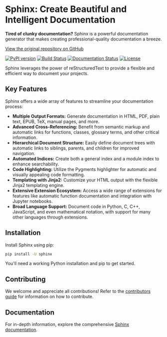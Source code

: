 # Sphinx: Create Beautiful and Intelligent Documentation

**Tired of clunky documentation?** Sphinx is a powerful documentation generator that makes creating professional-quality documentation a breeze.

[View the original repository on GitHub](https://github.com/sphinx-doc/sphinx)

[![PyPI version](https://img.shields.io/pypi/v/sphinx.svg)](https://pypi.org/project/Sphinx/)
[![Build Status](https://github.com/sphinx-doc/sphinx/actions/workflows/main.yml/badge.svg)](https://github.com/sphinx-doc/sphinx/actions/workflows/main.yml)
[![Documentation Status](https://readthedocs.org/projects/sphinx/badge/?version=master)](https://www.sphinx-doc.org/)
[![License](https://img.shields.io/badge/License-BSD%202--Clause-blue.svg)](https://opensource.org/licenses/BSD-2-Clause)

Sphinx leverages the power of reStructuredText to provide a flexible and efficient way to document your projects.

## Key Features

Sphinx offers a wide array of features to streamline your documentation process:

*   **Multiple Output Formats:** Generate documentation in HTML, PDF, plain text, EPUB, TeX, manual pages, and more.
*   **Advanced Cross-Referencing:** Benefit from semantic markup and automatic links for functions, classes, glossary terms, and other critical information.
*   **Hierarchical Document Structure:** Easily define document trees with automatic links to siblings, parents, and children for improved navigation.
*   **Automated Indices:** Create both a general index and a module index to enhance searchability.
*   **Code Highlighting:** Utilize the Pygments highlighter for automatic and visually appealing code formatting.
*   **Templating with Jinja2:** Customize your HTML output with the flexible Jinja2 templating engine.
*   **Extensive Extension Ecosystem:** Access a wide range of extensions for features like automatic function documentation and integration with Jupyter notebooks.
*   **Broad Language Support:** Document code in Python, C, C++, JavaScript, and even mathematical notation, with support for many other languages through extensions.

## Installation

Install Sphinx using pip:

```bash
pip install -U sphinx
```

You'll need a working Python installation and pip to get started.

## Contributing

We welcome and appreciate all contributions! Refer to the [contributors guide](https://www.sphinx-doc.org/en/master/internals/contributing.html) for information on how to contribute.

## Documentation

For in-depth information, explore the comprehensive [Sphinx documentation](https://www.sphinx-doc.org/).
